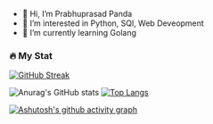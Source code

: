 - 👋 Hi, I’m Prabhuprasad Panda 
- 👀 I’m interested in Python, SQl, Web Deveopment
- 🌱 I’m currently learning Golang


### 🔥 My Stat
<!---
prabhudev740/prabhudev740 is a ✨ special ✨ repository because its `README.md` (this file) appears on your GitHub profile.
You can click the Preview link to take a look at your changes.
--->
[![GitHub Streak](http://github-readme-streak-stats.herokuapp.com?user=prabhudev740&theme=buefy-dark)](https://git.io/streak-stats)

![Anurag's GitHub stats](https://github-readme-stats.vercel.app/api?username=prabhudev740&show_icons=true&theme=transparent) [![Top Langs](https://github-readme-stats.vercel.app/api/top-langs/?username=prabhudev740&layout=compact&theme=vision-friendly-dark)](https://github.com/anuraghazra/github-readme-stats)

[![Ashutosh's github activity graph](https://github-readme-activity-graph.cyclic.app/graph?username=prabhudev740&theme=github-compact)](https://github.com/ashutosh00710/github-readme-activity-graph)
